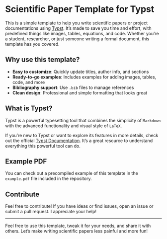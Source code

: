 # Scientific Paper Template for Typst
This is a simple template to help you write scientific papers or project documentations using [Typst](https://typst.app). It’s made to save you time and effort, with predefined things like images, tables, equations, and code. Whether you’re a student, researcher, or just someone writing a formal document, this template has you covered.

## Why use this template?
- **Easy to customize**: Quickly update titles, author info, and sections
- **Ready-to-go examples**: Includes examples for adding images, tables, code, and more
- **Bibliography support**: Use `.bib` files to manage references
- **Clean design**: Professional and simple formatting that looks great

## What is Typst?
Typst is a powerful typesetting tool that combines the simplicity of `Markdown` with the advanced functionality and visual style of `LaTeX`. 

If you’re new to Typst or want to explore its features in more details, check out the official [Typst Documentation](https://typst.app/docs/). It’s a great resource to understand everything this powerful tool can do.

## Example PDF
You can check out a precompiled example of this template in the `example.pdf` file included in the repository.

## Contribute
Feel free to contribute! If you have ideas or find issues, open an issue or submit a pull request. I appreciate your help!

---

Feel free to use this template, tweak it for your needs, and share it with others. Let’s make writing scientific papers less painful and more fun!
